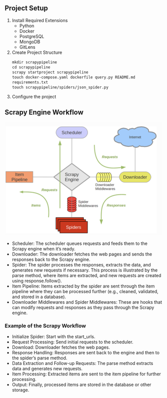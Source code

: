 ## Project Setup
1. Install Required Extensions
    - Python
    - Docker
    - PostgreSQL
    - MongoDB
    - GitLens
2. Create Project Structure
    ```
    mkdir scrapypipeline
    cd scrapypipeline
    scrapy startproject scrapypipeline
    touch docker-compose.yaml dockerfile query.py README.md requirements.txt
    touch scrapypipeline/spiders/json_spider.py
    ```
3. Configure the project
    

## Scrapy Engine Workflow
![alt text](image.png)
- Scheduler: The scheduler queues requests and feeds them to the Scrapy engine when it’s ready.
- Downloader: The downloader fetches the web pages and sends the responses back to the Scrapy engine.
- Spider: The spider processes the responses, extracts the data, and generates new requests if necessary.
This process is illustrated by the parse method, where items are extracted, and new requests are created using response.follow().
- Item Pipeline: Items extracted by the spider are sent through the item pipeline where they can be processed further (e.g., cleaned, validated, and stored in a database).
- Downloader Middlewares and Spider Middlewares: These are hooks that can modify requests and responses as they pass through the Scrapy engine.


### Example of the Scrapy Workflow
- Initialize Spider: Start with the start_urls.
- Request Processing: Send initial requests to the scheduler.
- Download: Downloader fetches the web pages.
- Response Handling: Responses are sent back to the engine and then to the spider’s parse method.
- Data Extraction and Follow-up Requests: The parse method extracts data and generates new requests.
- Item Processing: Extracted items are sent to the item pipeline for further processing.
- Output: Finally, processed items are stored in the database or other storage.